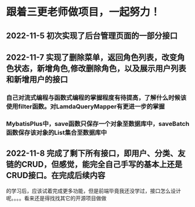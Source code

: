 # 跟着三更老师做项目，一起努力！

## 2022-11-5 初次实现了后台管理页面的一部分接口
## 2022-11-7 实现了删除菜单，返回角色列表，改变角色状态，新增角色,修改删除角色，以及展示用户列表和新增用户的接口
### 自己对流式编程与函数式编程的掌握程度有待提高，了解什么时候该使用filter函数。对LamdaQueryMapper有更进一步的掌握
### MybatisPlus中，save函数只保存一个对象至数据库中，saveBatch函数保存该对象的List集合至数据库中
## 2022-11-8 完成了剩下所有接口，即用户、分类、友链的CRUD，但感觉，能完全自己手写的基本上还是CRUD接口。在完成后续内容
的学习后，应该试着完成更多功能，但是前端毕竟我还没学过，接口怎么设计呢。。。。看来还是得找找其它的开源项目做做
